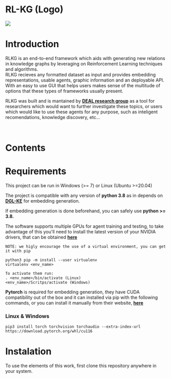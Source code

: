 # RL-KG (Logo)

<p><img src="https://img.shields.io/badge/Python-3.8-blue"></p>

# Introduction

RLKG is an end-to-end framework which aids with generating new relations in knowledge graphs by leveraging on Reinforcement Learning techniques and algorithms.  
RLKG recieves any formatted dataset as input and provides embedding representations, usable agents, graphic information and an deployable API.  
With an easy to use GUI that helps users makes sense of the multitude of options that these types of frameworks usually present.  

RLKG was built and is mantained by [**DEAL research group**](https://deal.us.es/) as a tool for researchers which would want to further investigate these topics, or users which would like to use these agents for any purpose, such as inteligent recomendations, knowledge discovery, etc...

<br>  

# Contents


# Requirements
This project can be run in Windows (>= 7) or Linux (Ubuntu >=20.04)

The project is compatible with any version of **python 3.8** as in depends on [**DGL-KE**](https://aws-dglke.readthedocs.io/en/latest/) for embedding generation.  

If embedding generation is done beforehand, you can safely use **python >= 3.8.**

The software supports multiple GPUs for agent training and testing, to take advantage of this you'll need to install the latest version of your NVIDIA drivers, that can be obtained [**here**](https://www.nvidia.es/Download/index.aspx)


```
NOTE: we higly encourage the use of a virtual environment, you can get it with pip

python3 pip -m install --user virtualenv
virtualenv <env_name> 

To activate them run:
. <env_name>/bin/activate (Linux)
<env_name>/Scritps/activate (Windows)

```

**Pytorch** is required for embedding generation, they have CUDA compatibility out of the box and it can installed via pip with the following commands, or you can install it manually from their website, [**here**](https://pytorch.org/get-started/locally/)

### Linux & Windows
`pip3 install torch torchvision torchaudio --extra-index-url https://download.pytorch.org/whl/cu116`








# Instalation

To use the elements of this work, first clone this repository anywhere in your system.